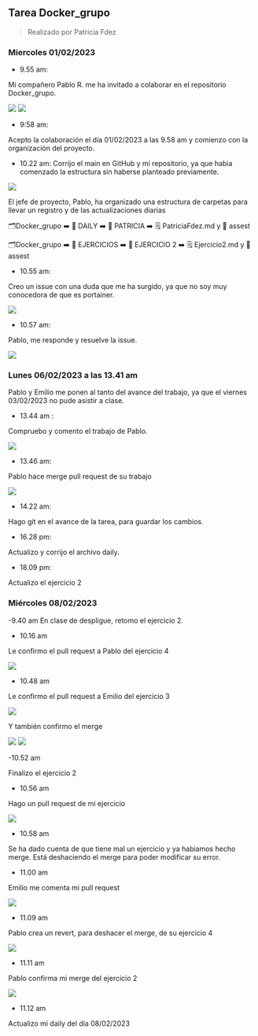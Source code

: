 ## Tarea Docker_grupo

> Realizado por Patricia Fdez

### Miercoles 01/02/2023

- 9.55 am:

Mi compañero Pablo R. me ha invitado a colaborar en el repositorio Docker_grupo.

![](assets/invitación_colaborador.png)
![](assets/colaborar.png)

- 9:58 am:
 
Acepto la colaboración el día 01/02/2023 a las 9.58 am  y comienzo con la organización del proyecto.

- 10.22 am:
Corrijo el main en GitHub y mi repositorio, ya que habia comenzado la estructura sin haberse planteado previamente.

![](assets/arreglo_main.png)

El jefe de proyecto, Pablo, ha organizado una estructura de carpetas para llevar un registro y de las actualizaciones diarias

:card_index_dividers:Docker_grupo :arrow_right: :open_file_folder: DAILY :arrow_right: :open_file_folder: PATRICIA :arrow_right: :spiral_notepad: PatriciaFdez.md y :open_file_folder: assest

:card_index_dividers:Docker_grupo :arrow_right: :open_file_folder: EJERCICIOS :arrow_right: :open_file_folder: EJERCICIO 2 :arrow_right: :spiral_notepad: Ejercicio2.md y :open_file_folder: assest

- 10.55 am:

Creo un issue con una duda que me ha surgido, ya que no soy muy conocedora de que es portainer.

![](assets/issue1.png)

- 10.57 am:

Pablo, me responde y resuelve la issue.

![](assets/issu1-respuesta.png)

### Lunes 06/02/2023 a las 13.41 am

Pablo y Emilio me ponen al tanto del avance del trabajo, ya que el viernes 03/02/2023 no pude asistir a clase.

- 13.44 am : 

Compruebo y comento el trabajo de Pablo.

![](assets/commentPablo1.png)

- 13.46 am: 

Pablo hace merge pull request de su trabajo

![](assets/mergePablo1.png)

- 14.22 am:

Hago git en el avance de la tarea, para guardar los cambios.

- 16.28 pm: 

Actualizo y corrijo el archivo daily.

- 18.09 pm:

Actualizo el ejercicio 2

### Miércoles 08/02/2023

-9.40 am
En clase de despligue, retomo el ejercicio 2.

- 10.16 am

Le confirmo el pull request a Pablo del ejercicio 4

![](assets/pullreqejer4.png)

- 10.48 am 

Le confirmo el pull request a Emilio del ejercicio 3

![](assets/pullreqejer3.png)

Y también confirmo el merge 

![](assets/mergeejer3.png)
![](assets/mergeejer3-1.png)

-10.52 am 

Finalizo el ejercicio 2

- 10.56 am 

Hago un pull request de mi ejercicio

![](assets/mipullreqejer2.png)

- 10.58 am

Se ha dado cuenta de que tiene mal un ejercicio y ya habiamos hecho merge. Está deshaciendo el merge para poder modificar su error.

- 11.00 am

Emilio me comenta mi pull request 

![](assets/emiliocomment.png)

- 11.09 am

Pablo crea un revert, para deshacer el merge, de su ejercicio 4

![](assets/revertpablo.png)

- 11.11 am 

Pablo confirma mi merge del ejercicio 2 

![](assets/mergeejer2.png)

- 11.12 am 

Actualizo mi daily del día 08/02/2023